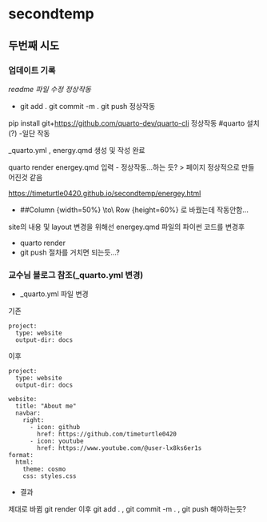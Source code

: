 # secondtemp

## 두번째 시도 

### 업데이트 기록

*readme 파일 수정 정상작동*

* git add . git commit -m . git push 정상작동 

pip install git+https://github.com/quarto-dev/quarto-cli 정상작동 #quarto 설치(?) -일단 작동

_quarto.yml , energy.qmd 생성 및 작성 완료

quarto render energey.qmd  입력 - 정상작동...하는 듯? > 페이지 정상적으로 만들어진것 같음 

https://timeturtle0420.github.io/secondtemp/energey.html

* ##Column {width=50%} \to\ Row {height=60%} 로 바꿨는데 작동안함...

site의 내용 및 layout 변경을 위해선 energey.qmd 파일의 파이썬 코드를 변경후 
* quarto render 
* git push 
절차를 거치면 되는듯...?

### 교수님 블로그 참조(_quarto.yml 변경)
- _quarto.yml 파일 변경

기존
``` 
project:
  type: website
  output-dir: docs

```

이후
```
project:
  type: website
  output-dir: docs

website:
  title: "About me"
  navbar:
    right:
      - icon: github
        href: https://github.com/timeturtle0420
      - icon: youtube
        href: https://www.youtube.com/@user-lx8ks6er1s
format:
  html:
    theme: cosmo
    css: styles.css
```
- 결과 

제대로 바뀜 git render 이후 git add . , git commit -m . , git push 해야하는듯?

 